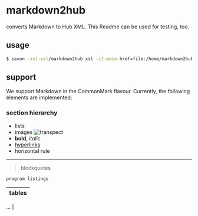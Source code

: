 # markdown2hub
converts Markdown to Hub XML. This Readme can be used for testing, too. 

## usage

```bash
$ saxon -xsl:xsl/markdown2hub.xsl -it:main href=file:/home/markdown2hub/README.md -o:file.hub.xml
```
## support

We support Markdown in the CommonMark flavour. Currently, the following elements are implemented:

### section hierarchy
* lists
* images ![transpect](https://raw.githubusercontent.com/transpect/transpect.github.io/master/icons/favicon-32x32.png)
* **bold**, _italic_
* [hyperlinks](https://github.com/transpect/markdown2hub)
* horizontal rule
---
> blockquotes
```
program listings
```
tables |
   --- | 
...
|


